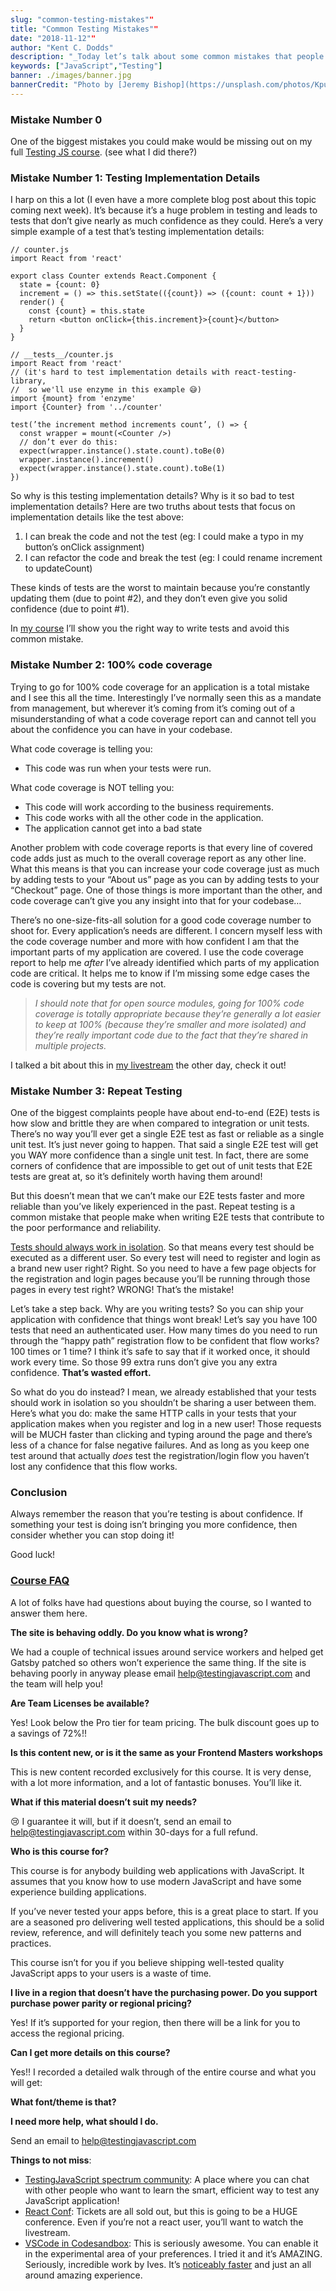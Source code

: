 ```yaml
---
slug: "common-testing-mistakes""
title: "Common Testing Mistakes""
date: "2018-11-12""
author: "Kent C. Dodds"
description: "_Today let’s talk about some common mistakes that people make when testing JavaScript applications._"
keywords: ["JavaScript","Testing"]
banner: ./images/banner.jpg
bannerCredit: "Photo by [Jeremy Bishop](https://unsplash.com/photos/KputBgWH-Ek?utm_source=unsplash&utm_medium=referral&utm_content=creditCopyText) on [Unsplash](https://unsplash.com/search/photos/turtle?utm_source=unsplash&utm_medium=referral&utm_content=creditCopyText)"
---
```


### Mistake Number 0

One of the biggest mistakes you could make would be missing out on my full
[Testing JS course](https://testingjavascript.com/). (see what I did there?)

### Mistake Number 1: Testing Implementation Details

I harp on this a lot (I even have a more complete blog post about this topic
coming next week). It’s because it’s a huge problem in testing and leads to
tests that don’t give nearly as much confidence as they could. Here’s a very
simple example of a test that’s testing implementation details:

```
// counter.js
import React from 'react'

export class Counter extends React.Component {
  state = {count: 0}
  increment = () => this.setState(({count}) => ({count: count + 1}))
  render() {
    const {count} = this.state
    return <button onClick={this.increment}>{count}</button>
  }
}

// __tests__/counter.js
import React from 'react'
// (it's hard to test implementation details with react-testing-library,
//  so we'll use enzyme in this example 😅)
import {mount} from 'enzyme'
import {Counter} from '../counter'

test(’the increment method increments count’, () => {
  const wrapper = mount(<Counter />)
  // don’t ever do this:
  expect(wrapper.instance().state.count).toBe(0)
  wrapper.instance().increment()
  expect(wrapper.instance().state.count).toBe(1)
})
```

So why is this testing implementation details? Why is it so bad to test
implementation details? Here are two truths about tests that focus on
implementation details like the test above:

1.  I can break the code and not the test (eg: I could make a typo in my
    button’s onClick assignment)
2.  I can refactor the code and break the test (eg: I could rename increment to
    updateCount)

These kinds of tests are the worst to maintain because you’re constantly
updating them (due to point #2), and they don’t even give you solid confidence
(due to point #1).

In [my course](https://testingjavascript.com/) I’ll show you the right way to
write tests and avoid this common mistake.

### Mistake Number 2: 100% code coverage

Trying to go for 100% code coverage for an application is a total mistake and I
see this all the time. Interestingly I’ve normally seen this as a mandate from
management, but wherever it’s coming from it’s coming out of a misunderstanding
of what a code coverage report can and cannot tell you about the confidence you
can have in your codebase.

What code coverage is telling you:

- This code was run when your tests were run.

What code coverage is NOT telling you:

- This code will work according to the business requirements.
- This code works with all the other code in the application.
- The application cannot get into a bad state

Another problem with code coverage reports is that every line of covered code
adds just as much to the overall coverage report as any other line. What this
means is that you can increase your code coverage just as much by adding tests
to your “About us” page as you can by adding tests to your “Checkout” page. One
of those things is more important than the other, and code coverage can’t give
you any insight into that for your codebase…

There’s no one-size-fits-all solution for a good code coverage number to shoot
for. Every application’s needs are different. I concern myself less with the
code coverage number and more with how confident I am that the important parts
of my application are covered. I use the code coverage report to help me _after_
I’ve already identified which parts of my application code are critical. It
helps me to know if I’m missing some edge cases the code is covering but my
tests are not.

> _I should note that for open source modules, going for 100% code coverage is
> totally appropriate because they’re generally a lot easier to keep at 100%
> (because they’re smaller and more isolated) and they’re really important code
> due to the fact that they’re shared in multiple projects._

I talked a bit about this in
[my livestream](https://www.youtube.com/watch?v=O2tsvUJT09U&index=9&list=PLV5CVI1eNcJgCrPH_e6d57KRUTiDZgs0u&t=0s)
the other day, check it out!

### Mistake Number 3: Repeat Testing

One of the biggest complaints people have about end-to-end (E2E) tests is how
slow and brittle they are when compared to integration or unit tests. There’s no
way you’ll ever get a single E2E test as fast or reliable as a single unit test.
It’s just never going to happen. That said a single E2E test will get you WAY
more confidence than a single unit test. In fact, there are some corners of
confidence that are impossible to get out of unit tests that E2E tests are great
at, so it’s definitely worth having them around!

But this doesn’t mean that we can’t make our E2E tests faster and more reliable
than you’ve likely experienced in the past. Repeat testing is a common mistake
that people make when writing E2E tests that contribute to the poor performance
and reliability.

[Tests should always work in isolation](https://blog.kentcdodds.com/test-isolation-with-react-6962d3f13d1f).
So that means every test should be executed as a different user. So every test
will need to register and login as a brand new user right? Right. So you need to
have a few page objects for the registration and login pages because you’ll be
running through those pages in every test right? WRONG! That’s the mistake!

Let’s take a step back. Why are you writing tests? So you can ship your
application with confidence that things wont break! Let’s say you have 100 tests
that need an authenticated user. How many times do you need to run through the
“happy path” registration flow to be confident that flow works? 100 times or 1
time? I think it’s safe to say that if it worked once, it should work every
time. So those 99 extra runs don’t give you any extra confidence. **That’s
wasted effort.**

So what do you do instead? I mean, we already established that your tests should
work in isolation so you shouldn’t be sharing a user between them. Here’s what
you do: make the same HTTP calls in your tests that your application makes when
you register and log in a new user! Those requests will be MUCH faster than
clicking and typing around the page and there’s less of a chance for false
negative failures. And as long as you keep one test around that actually _does_
test the registration/login flow you haven’t lost any confidence that this flow
works.

### Conclusion

Always remember the reason that you’re testing is about confidence. If something
your test is doing isn’t bringing you more confidence, then consider whether you
can stop doing it!

Good luck!

### [Course FAQ](https://testingjavascript.com)

A lot of folks have had questions about buying the course, so I wanted to answer
them here.

**The site is behaving oddly. Do you know what is wrong?**

We had a couple of technical issues around service workers and helped get Gatsby
patched so others won’t experience the same thing. If the site is behaving
poorly in anyway please email
[help@testingjavascript.com](mailto:help@testingjavascript.com) and the team
will help you!

**Are Team Licenses be available?**

Yes! Look below the Pro tier for team pricing. The bulk discount goes up to a
savings of 72%!!

**Is this content new, or is it the same as your Frontend Masters workshops**

This is new content recorded exclusively for this course. It is very dense, with
a lot more information, and a lot of fantastic bonuses. You’ll like it.

**What if this material doesn’t suit my needs?**

😢 I guarantee it will, but if it doesn’t, send an email to
[help@testingjavascript.com](mailto:help@testingjavascript.com) within 30-days
for a full refund.

**Who is this course for?**

This course is for anybody building web applications with JavaScript. It assumes
that you know how to use modern JavaScript and have some experience building
applications.

If you’ve never tested your apps before, this is a great place to start. If you
are a seasoned pro delivering well tested applications, this should be a solid
review, reference, and will definitely teach you some new patterns and
practices.

This course isn’t for you if you believe shipping well-tested quality JavaScript
apps to your users is a waste of time.

**I live in a region that doesn’t have the purchasing power. Do you support
purchase power parity or regional pricing?**

Yes! If it’s supported for your region, then there will be a link for you to
access the regional pricing.

**Can I get more details on this course?**

Yes!! I recorded a detailed walk through of the entire course and what you will
get:

**What font/theme is that?**

**I need more help, what should I do.**

Send an email to [help@testingjavascript.com](mailto:help@testingjavascript.com)

**Things to not miss**:

- [TestingJavaScript spectrum community](https://spectrum.chat/testingjavascript):
  A place where you can chat with other people who want to learn the smart,
  efficient way to test any JavaScript application!
- [React Conf](https://conf.reactjs.org/): Tickets are all sold out, but this is
  going to be a HUGE conference. Even if you’re not a react user, you’ll want to
  watch the livestream.
- [VSCode in Codesandbox](https://twitter.com/CompuIves/status/1052594462768148480):
  This is seriously awesome. You can enable it in the experimental area of your
  preferences. I tried it and it’s AMAZING. Seriously, incredible work by Ives.
  It’s
  [noticeably faster](https://twitter.com/kentcdodds/status/1053635470788190208)
  and just an all around amazing experience.
